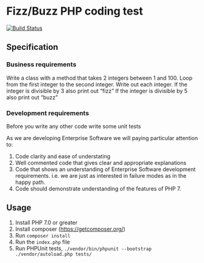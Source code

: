 # Fizz/Buzz PHP coding test
[![Build Status](https://travis-ci.org/ellllllen/fizz-buzz.svg?branch=master)](https://travis-ci.com/ellllllen/fizz-buzz)

## Specification

### Business requirements
Write a class with a method that takes 2 integers between 1 and 100.
Loop from the first integer to the second integer.
Write out each integer.
If the integer is divisible by 3 also print out “fizz”
If the integer is divisible by 5 also print out “buzz”

### Development requirements
Before you write any other code write some unit tests

As we are developing Enterprise Software we will paying particular attention to:
1. Code clarity and ease of understating
2. Well commented code that gives clear and appropriate explanations
3. Code that shows an understanding of Enterprise Software development
requirements. i.e. we are just as interested in failure modes as in
the happy path.
4. Code should demonstrate understanding of the features of PHP 7.

## Usage
1. Install PHP 7.0 or greater
2. Install composer (https://getcomposer.org/)
3. Run `composer install`
4. Run the `index.php` file
5. Run PHPUnit tests, `./vendor/bin/phpunit --bootstrap ./vendor/autoload.php tests/`
